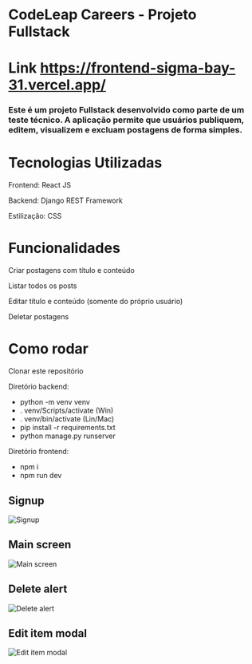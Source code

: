 # CodeLeap Careers - Projeto Fullstack

# Link https://frontend-sigma-bay-31.vercel.app/

### Este é um projeto Fullstack desenvolvido como parte de um teste técnico. A aplicação permite que usuários publiquem, editem, visualizem e excluam postagens de forma simples.

# Tecnologias Utilizadas

Frontend: React JS

Backend: Django REST Framework

Estilização: CSS

# Funcionalidades

Criar postagens com título e conteúdo

Listar todos os posts

Editar título e conteúdo (somente do próprio usuário)

Deletar postagens

# Como rodar

Clonar este repositório

Diretório backend:
- python -m venv venv
- . venv/Scripts/activate (Win)
- . venv/bin/activate (Lin/Mac)
- pip install -r requirements.txt
- python manage.py runserver

Diretório frontend:
- npm i
- npm run dev

## Signup

![Signup](https://github.com/user-attachments/assets/8ca489ae-25db-42d4-9813-83e30833e155)

## Main screen

![Main screen](https://github.com/user-attachments/assets/4e013bd7-cd44-457d-814f-2338a1b6b70f)

## Delete alert

![Delete alert](https://github.com/user-attachments/assets/b26f5a4f-0f92-4b15-9544-9390a61bd575)

## Edit item modal

![Edit item modal](https://github.com/user-attachments/assets/c5bf78be-f050-401e-8e25-ada5e0ae089b)